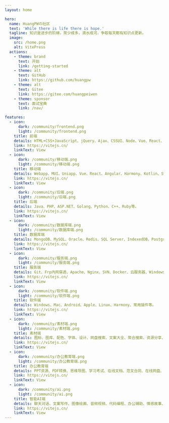 ```yaml
---
layout: home

hero:
  name: HuangPWの社区
  text: 'While there is life there is hope.'
  tagline: 知识是进步的阶梯，聚少成多，滴水成河，争取每天都有知识点更新。
  image:
    src: /home.png
    alt: VitePress
  actions:
    - theme: brand
      text: 开始
      link: /getting-started
    - theme: alt
      text: GitHub
      link: https://github.com/huangpw
    - theme: alt
      text: Gitee
      link: https://gitee.com/huangpeiwen
    - theme: sponsor
      text: 面试宝典
      link: /nav/

features:
  - icon:
      dark: /community/frontend.png
      light: /community/frontend.png
    title: 前端
    details: HTML+CSS+JavaScript、jQuery、Ajax、CSSUI、Node、Vue、React、Angular、Electron、图表、TailwindCSS、UnoCSS等。
    link: https://vitejs.cn/
    linkText: View
  - icon:
      dark: /community/移动端.png
      light: /community/移动端.png
    title: 移动端
    details: Webapp、MUI、Uniapp、Vue、React、Angular、Harmony、Kotlin、Swift、小程序等。
    link: https://vitejs.cn/
    linkText: View
  - icon:
      dark: /community/后端.png
      light: /community/后端.png
    title: 后端
    details: Java、PHP、ASP.NET、Golang、Python、C++、Ruby等。
    link: https://vitejs.cn/
    linkText: View
  - icon:
      dark: /community/数据库端.png
      light: /community/数据库端.png
    title: 数据库端
    details: MongoDB、MySQL、Oracle、Redis、SQL Server、IndexedDB、PostgreSQL等。
    link: https://vitejs.cn/
    linkText: View
  - icon:
      dark: /community/服务端.png
      light: /community/服务端.png
    title: 服务端
    details: Git、Frp内网穿透、Apache、Nginx、SVN、Docker、云服务器、Windows Server、Linux等。
    link: https://vitejs.cn/
    linkText: View
  - icon:
      dark: /community/软件端.png
      light: /community/软件端.png
    title: 软件端
    details: Windows、Mac、Android、Apple、Linux、Harmony、常用插件等。
    link: https://vitejs.cn/
    linkText: View
  - icon:
      dark: /community/素材端.png
      light: /community/素材端.png
    title: 素材端
    details: 图标、图库、配色、字体、设计、网盘搜索、文案大全、聚合搜索、资源分享、磁力搜索、趣闻、二维码、格式转换等。
    link: https://vitejs.cn/
    linkText: View
  - icon:
      dark: /community/办公教育端.png
      light: /community/办公教育端.png
    title: 办公教育端
    details: PPT资源、PDF转换、思维导图、学习考试、在线文档、范文合同、在线网盘、简历、词典等。
    link: https://vitejs.cn/
    linkText: View
  - icon:
      dark: /community/ai.png
      light: /community/ai.png
    title: 智能AI端
    details: 聊天对话、文案写作、图像绘画、音频视频、代码编程、办公辅助、情感故事、教育学习、健康生活、娱乐游戏等。
    link: https://vitejs.cn/
    linkText: View
---
```


<style>
:root {
  --vp-home-hero-name-color: transparent;
  --vp-home-hero-name-background: -webkit-linear-gradient(120deg, #bd34fe, #41d1ff);
  --vp-home-hero-image-background-image: linear-gradient(-45deg, #bd34fe 50%, #47caff 50%);
  --vp-home-hero-image-filter: blur(40px);
}
</style>
